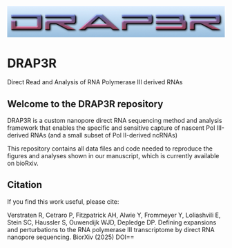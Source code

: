 ![alt text](./img/drap3r.jpg "logo")

# DRAP3R
Direct Read and Analysis of RNA Polymerase III derived RNAs

## Welcome to the DRAP3R repository

DRAP3R is a custom nanopore direct RNA sequencing method and analysis framework that enables the specific and sensitive capture of nascent Pol III-derived RNAs (and a small subset of Pol II-derived ncRNAs) 

This repository contains all data files and code needed to reproduce the figures and analyses shown in our manuscript, which is currently available on bioRxiv.

## Citation
If you find this work useful, please cite:

Verstraten R, Cetraro P, Fitzpatrick AH, Alwie Y, Frommeyer Y, Loliashvili E, Stein SC, Haussler S, Ouwendijk WJD, Depledge DP. Defining expansions and perturbations to the RNA polymerase III transcriptome by direct RNA nanopore sequencing. BiorXiv (2025) DOI==
